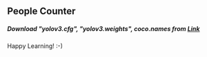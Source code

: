
## People Counter

##### Download "yolov3.cfg", "yolov3.weights", coco.names from [Link](https://pjreddie.com/darknet/yolo/)

Happy Learning! :-)
